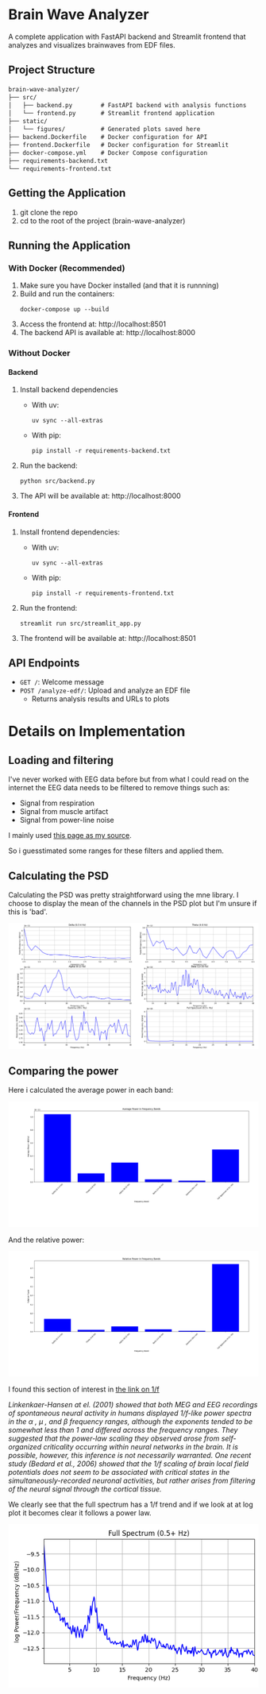 # Brain Wave Analyzer

A complete application with FastAPI backend and Streamlit frontend that analyzes and visualizes brainwaves from EDF files.

## Project Structure

```
brain-wave-analyzer/
├── src/
│   ├── backend.py        # FastAPI backend with analysis functions
│   └── frontend.py       # Streamlit frontend application
├── static/
│   └── figures/          # Generated plots saved here
├── backend.Dockerfile    # Docker configuration for API
├── frontend.Dockerfile   # Docker configuration for Streamlit
├── docker-compose.yml    # Docker Compose configuration
├── requirements-backend.txt
└── requirements-frontend.txt
```
## Getting the Application
 1. git clone the repo
 2. cd to the root of the project (brain-wave-analyzer)

## Running the Application

### With Docker (Recommended)

1. Make sure you have Docker installed (and that it is runnning)
2. Build and run the containers:
   ```
   docker-compose up --build
   ```
3. Access the frontend at: http://localhost:8501
4. The backend API is available at: http://localhost:8000

### Without Docker

#### Backend

1. Install backend dependencies 
   - With uv:
       ```
      uv sync --all-extras
      ```

   - With pip:
      ```
      pip install -r requirements-backend.txt
      ```
    
2. Run the backend:
   ```
   python src/backend.py
   ```
3. The API will be available at: http://localhost:8000

#### Frontend

1. Install frontend dependencies:
   - With uv:
      ```
      uv sync --all-extras
      ```

   - With pip:
      ```
      pip install -r requirements-frontend.txt
      ```
2. Run the frontend:
   ```
   streamlit run src/streamlit_app.py
   ```
3. The frontend will be available at: http://localhost:8501

## API Endpoints

- `GET /`: Welcome message
- `POST /analyze-edf/`: Upload and analyze an EDF file
  - Returns analysis results and URLs to plots

# Details on Implementation
## Loading and filtering

I've never worked with EEG data before but from what I could read on the internet the EEG data needs to be filtered to remove things such as:
- Signal from respiration 
- Signal from muscle artifact 
- Signal from power-line noise 

I mainly used  [this page as my source](https://neuraldatascience.io/7-eeg/erp_filtering.html).

So i guesstimated some ranges for these filters and applied them. 

## Calculating the PSD

Calculating the PSD was pretty straightforward using the mne library. I choose to display the mean of the channels in the PSD plot but I'm unsure if this is 'bad'.

![figures\frequency_band_psd.png](figures\frequency_band_psd.png)

## Comparing the power

Here i calculated the average power in each band:

![figures\avg_power_freq_bands.png](figures\avg_power_freq_bands.png)

And the relative power:

![figures\rel_power_freq_bands.png](figures\rel_power_freq_bands.png)

I found this section of interest in  [the link on 1/f](http://www.scholarpedia.org/article/1/f_noise)

_Linkenkaer-Hansen at el. (2001) showed that both MEG and EEG recordings of spontaneous neural activity in humans displayed 1/f-like power spectra in the α , μ , and β frequency ranges, although the exponents tended to be somewhat less than 1 and differed across the frequency ranges. They suggested that the power-law scaling they observed arose from self-organized criticality occurring within neural networks in the brain. It is possible, however, this inference is not necessarily warranted. One recent study (Bedard et al., 2006) showed that the 1/f scaling of brain local field potentials does not seem to be associated with critical states in the simultaneously-recorded neuronal activities, but rather arises from filtering of the neural signal through the cortical tissue._

We clearly see that the full spectrum has a 1/f trend and if we look at at log plot it becomes clear it follows a power law.

![figures/full_log.png)](figures/full_log.png)